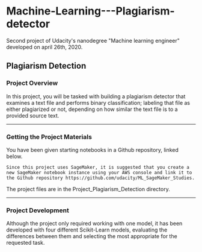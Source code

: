 # Machine-Learning---Plagiarism-detector
Second project of Udacity's nanodegree "Machine learning engineer" developed on april 26th, 2020.


## __Plagiarism Detection__

### __Project Overview__

In this project, you will be tasked with building a plagiarism detector that examines a text file and performs binary classification; labeling that file as either plagiarized or not, depending on how similar the text file is to a provided source text.

---

### __Getting the Project Materials__

You have been given starting notebooks in a Github repository, linked below.

    Since this project uses SageMaker, it is suggested that you create a new SageMaker notebook instance using your AWS console and link it to the Github repository https://github.com/udacity/ML_SageMaker_Studies.

The project files are in the Project_Plagiarism_Detection directory.

---

### __Project Development__

Although the project only required working with one model, it has been developed with four different Scikit-Learn models, evaluating the differences between them and selecting the most appropriate for the requested task.
